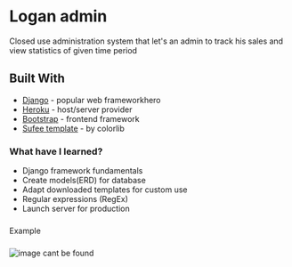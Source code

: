 # Logan admin

Closed use administration system that let's an admin to track his sales and view statistics of given time period

## Built With

* [Django](https://www.djangoproject.com/) - popular web frameworkhero
* [Heroku](https://dashboard.heroku.com/) - host/server provider
* [Bootstrap](https://getbootstrap.com/) - frontend framework
* [Sufee template](https://github.com/puikinsh/sufee-admin-dashboard) - by colorlib

### What have I learned?

* Django framework fundamentals
* Create models(ERD) for database
* Adapt downloaded templates for custom use
* Regular expressions (RegEx)
* Launch server for production

###
Example
###
![image cant be found](https://i.gyazo.com/5421aca805ecc76bc578caa2fc79ab2e.png)
